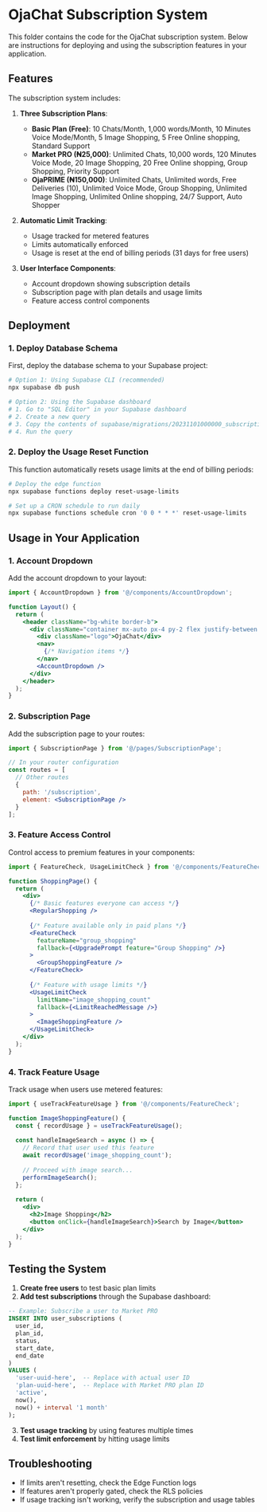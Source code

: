 # OjaChat Subscription System

This folder contains the code for the OjaChat subscription system. Below are instructions for deploying and using the subscription features in your application.

## Features

The subscription system includes:

1. **Three Subscription Plans**:
   - **Basic Plan (Free)**: 10 Chats/Month, 1,000 words/Month, 10 Minutes Voice Mode/Month, 5 Image Shopping, 5 Free Online shopping, Standard Support
   - **Market PRO (₦25,000)**: Unlimited Chats, 10,000 words, 120 Minutes Voice Mode, 20 Image Shopping, 20 Free Online shopping, Group Shopping, Priority Support
   - **OjaPRIME (₦150,000)**: Unlimited Chats, Unlimited words, Free Deliveries (10), Unlimited Voice Mode, Group Shopping, Unlimited Image Shopping, Unlimited Online shopping, 24/7 Support, Auto Shopper

2. **Automatic Limit Tracking**:
   - Usage tracked for metered features
   - Limits automatically enforced
   - Usage is reset at the end of billing periods (31 days for free users)

3. **User Interface Components**:
   - Account dropdown showing subscription details
   - Subscription page with plan details and usage limits
   - Feature access control components

## Deployment

### 1. Deploy Database Schema

First, deploy the database schema to your Supabase project:

```bash
# Option 1: Using Supabase CLI (recommended)
npx supabase db push

# Option 2: Using the Supabase dashboard
# 1. Go to "SQL Editor" in your Supabase dashboard
# 2. Create a new query
# 3. Copy the contents of supabase/migrations/20231101000000_subscription_plans.sql
# 4. Run the query
```

### 2. Deploy the Usage Reset Function

This function automatically resets usage limits at the end of billing periods:

```bash
# Deploy the edge function
npx supabase functions deploy reset-usage-limits

# Set up a CRON schedule to run daily
npx supabase functions schedule cron '0 0 * * *' reset-usage-limits
```

## Usage in Your Application

### 1. Account Dropdown

Add the account dropdown to your layout:

```jsx
import { AccountDropdown } from '@/components/AccountDropdown';

function Layout() {
  return (
    <header className="bg-white border-b">
      <div className="container mx-auto px-4 py-2 flex justify-between items-center">
        <div className="logo">OjaChat</div>
        <nav>
          {/* Navigation items */}
        </nav>
        <AccountDropdown />
      </div>
    </header>
  );
}
```

### 2. Subscription Page

Add the subscription page to your routes:

```jsx
import { SubscriptionPage } from '@/pages/SubscriptionPage';

// In your router configuration
const routes = [
  // Other routes
  {
    path: '/subscription',
    element: <SubscriptionPage />
  }
];
```

### 3. Feature Access Control

Control access to premium features in your components:

```jsx
import { FeatureCheck, UsageLimitCheck } from '@/components/FeatureCheck';

function ShoppingPage() {
  return (
    <div>
      {/* Basic features everyone can access */}
      <RegularShopping />
      
      {/* Feature available only in paid plans */}
      <FeatureCheck 
        featureName="group_shopping" 
        fallback={<UpgradePrompt feature="Group Shopping" />}
      >
        <GroupShoppingFeature />
      </FeatureCheck>
      
      {/* Feature with usage limits */}
      <UsageLimitCheck 
        limitName="image_shopping_count" 
        fallback={<LimitReachedMessage />}
      >
        <ImageShoppingFeature />
      </UsageLimitCheck>
    </div>
  );
}
```

### 4. Track Feature Usage

Track usage when users use metered features:

```jsx
import { useTrackFeatureUsage } from '@/components/FeatureCheck';

function ImageShoppingFeature() {
  const { recordUsage } = useTrackFeatureUsage();
  
  const handleImageSearch = async () => {
    // Record that user used this feature
    await recordUsage('image_shopping_count');
    
    // Proceed with image search...
    performImageSearch();
  };
  
  return (
    <div>
      <h2>Image Shopping</h2>
      <button onClick={handleImageSearch}>Search by Image</button>
    </div>
  );
}
```

## Testing the System

1. **Create free users** to test basic plan limits
2. **Add test subscriptions** through the Supabase dashboard:

```sql
-- Example: Subscribe a user to Market PRO
INSERT INTO user_subscriptions (
  user_id, 
  plan_id, 
  status, 
  start_date, 
  end_date
) 
VALUES (
  'user-uuid-here',  -- Replace with actual user ID
  'plan-uuid-here',  -- Replace with Market PRO plan ID
  'active', 
  now(), 
  now() + interval '1 month'
);
```

3. **Test usage tracking** by using features multiple times
4. **Test limit enforcement** by hitting usage limits

## Troubleshooting

- If limits aren't resetting, check the Edge Function logs
- If features aren't properly gated, check the RLS policies
- If usage tracking isn't working, verify the subscription and usage tables 